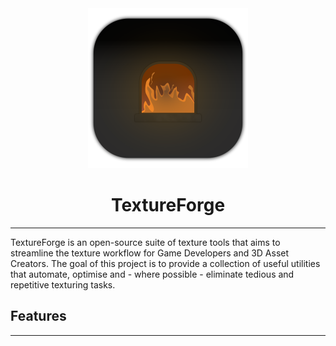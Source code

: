 <div align="center">
<img src="images/icon/exports/icon.png" width="256px" height="256px"/>
<h1>TextureForge</h1>
<hr>
</div>
    TextureForge is an open-source suite of texture tools that aims to streamline the texture workflow for 
    Game Developers and 3D Asset Creators. The goal of this project is to provide a collection of useful utilities 
    that automate, optimise and - where possible - eliminate tedious and repetitive texturing tasks. 
</div>

<h2>Features</h2>
<hr>
